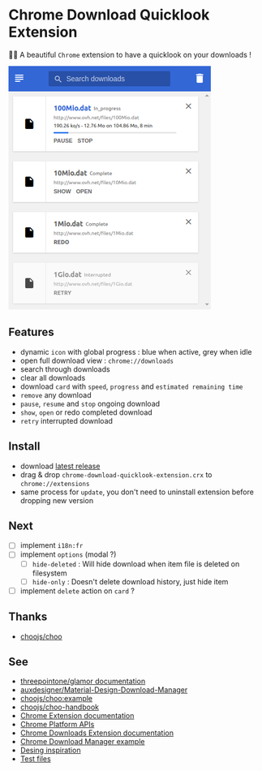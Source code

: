 # Chrome Download Quicklook Extension
💾🔭 A beautiful `Chrome` extension to have a quicklook on your downloads !

![Chrome Download Quicklook Extension - Screenshot](screenshot.png?raw=true)

## Features
* dynamic `icon` with global progress : blue when active, grey when idle
* open full download view : `chrome://downloads`
* search through downloads
* clear all downloads
* download `card` with `speed`, `progress` and `estimated remaining time`
* `remove` any download
* `pause`, `resume` and `stop` ongoing download
* `show`, `open` or redo completed download
* `retry` interrupted download

## Install
* download [latest release](https://github.com/thcolin/chrome-download-quicklook-extension/releases)
* drag & drop `chrome-download-quicklook-extension.crx` to `chrome://extensions`
* same process for `update`, you don't need to uninstall extension before dropping new version

## Next
* [ ] implement `i18n:fr`
* [ ] implement `options` (modal ?)
  * [ ] `hide-deleted` : Will hide download when item file is deleted on filesystem
  * [ ] `hide-only` : Doesn't delete download history, just hide item
* [ ] implement `delete` action on `card` ?

## Thanks
* [choojs/choo](https://github.com/choojs/choo)

## See
* [threepointone/glamor documentation](https://github.com/threepointone/glamor)
* [auxdesigner/Material-Design-Download-Manager](https://github.com/auxdesigner/Material-Design-Download-Manager)
* [choojs/choo:example](https://github.com/choojs/choo/blob/master/example)
* [choojs/choo-handbook](https://github.com/choojs/choo-handbook)
* [Chrome Extension documentation](https://developer.chrome.com/extensions/getstarted)
* [Chrome Platform APIs](https://developer.chrome.com/extensions/api_index)
* [Chrome Downloads Extension documentation](https://developer.chrome.com/extensions/downloads)
* [Chrome Download Manager example](https://chromium.googlesource.com/chromium/src/+/master/chrome/common/extensions/docs/examples/api/downloads/download_manager/)
* [Desing inspiration](https://img.gadgethacks.com/img/original/04/64/63596558293372/0/635965582933720464.jpg)
* [Test files](http://speedtest.tele2.net/)
